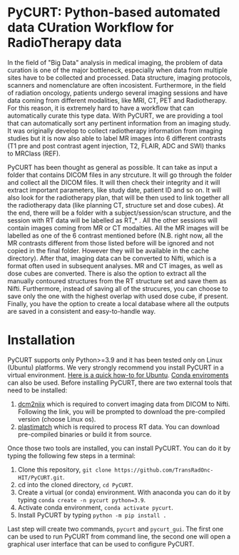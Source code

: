 # PyCURT: Python-based automated data CUration Workflow for RadioTherapy data
In the field of "Big Data" analysis in medical imaging, the problem of data curation is one of the major bottleneck, especially when data from multiple sites have to be collected and processed. Data structure, imaging protocols, scanners and nomenclature are often incosistent. Furthermore, in the field of radiation oncology, patients undergo several imaging sessions and have data coming from different modalities, like MRI, CT, PET and Radiotherapy. For this reason, it is extremely hard to have a workflow that can automatically curate this type data.
With PyCURT, we are providing a tool that can automatically sort any pertinent information from an imaging study. It was originally develop to collect radiotherapy information from imaging studies but it is now also able to label MR images into 6 different contrasts (T1 pre and post contrast agent injection, T2, FLAIR, ADC and SWI) thanks to MRClass (REF).

PyCURT has been thought as general as possible. It can take as input a folder that contains DICOM files in any strcuture. It will go through the folder and collect all the DICOM files. It will then check their integrity and it will extract important parameters, like study date, patient ID and so on. It will also look for the radiotherapy plan, that will be then used to link together all the radiotherapy data (like planning CT, structure set and dose cubes). At the end, there will be a folder with a subject/session/scan structure, and the session with RT data will be labelled as RT_* . All the other sessions will contain images coming from MR or CT modalties. All the MR images will be labelled as one of the 6 contrast mentioned before (N.B. right now, all the MR contrasts different from those listed before will be ignored and not copied in the final folder. However they will be available in the cache directory).
After that, imaging data can be converted to Nifti, which is a format often used in subsequent analyses. MR and CT images, as well as dose cubes are converted. There is also the option to extract all the manually contoured structures from the RT structure set and save them as Nifti. Furthermore, instead of saving all of the strucures, you can choose to save only the one with the highest overlap with used dose cube, if present.
Finally, you have the option to create a local database where all the outputs are saved in a consistent and easy-to-handle way.

# Installation
PyCURT supports only Python>=3.9 and it has been tested only on Linux (Ubuntu) platforms.
We very strongly recommend you install PyCURT in a virtual environment. [Here is a quick how-to for Ubuntu](https://linoxide.com/linux-how-to/setup-python-virtual-environment-ubuntu/). [Conda enviroments](https://docs.conda.io/projects/conda/en/latest/user-guide/tasks/manage-environments.html) can also be used.
Before installing PyCURT, there are two external tools that need to be installed:
1. [dcm2niix](https://github.com/rordenlab/dcm2niix/releases/tag/v1.0.20200331) which is required to convert imaging data from DICOM to Nifti. Following the link, you will be prompted to download the pre-compiled version (choose Linux os).
2. [plastimatch](https://www.plastimatch.org/) which is required to process RT data. You can download pre-compiled binaries or build it from source.

Once those two tools are installed, you can install PyCURT. You can do it by typing the following few steps in a terminal:
1. Clone this repository, `git clone https://github.com/TransRadOnc-HIT/PyCURT.git`.
2. cd into the cloned directory, `cd PyCURT`.
3. Create a virtual (or conda) environment. With anaconda you can do it by typing `conda create -n pycurt python=3.9`.
4. Activate conda environment, `conda activate pycurt`.
5. Install PyCURT by typing `python -m pip install .`

Last step will create two commands, `pycurt` and `pycurt_gui`. The first one can be used to run PyCURT from command line, the second one will open a graphical user interface that can be used to configure PyCURT.
